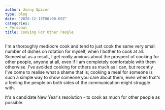 ```yaml
---
author: Jonny Spicer
type: blog
date: "2020-12-13T00:00:00Z"
categories:
- Personal
title: Cooking For Other People
---
```

I'm a thoroughly mediocre cook and tend to just cook the same very small number of dishes on rotation for myself, when I bother to cook at all. Somewhat as a result, I get *really*
anxious about the prospect of cooking for other people, anyone at all, even if I am completely comfortable with them otherwise. I've avoided cooking for others as much as I can, but
recently I've come to realise what a shame that is; cooking a meal for someone is such a simple way to show someone you care about them, even when that's a feeling the people on both
sides of the communication might struggle with.

It's a candidate New Year's resolution - to cook as much for other people as possible.
